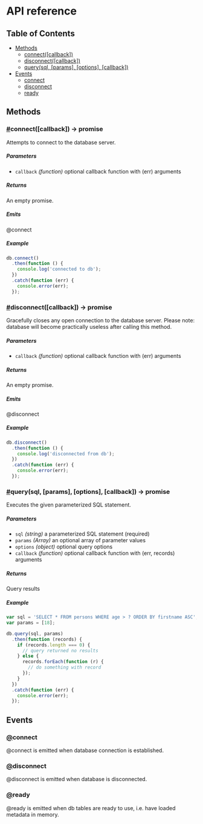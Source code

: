 # API reference

## Table of Contents

* [Methods](#methods)
  * [connect([callback])](#connect)
  * [disconnect([callback])](#disconnect)
  * [query(sql, [params], [options], [callback])](#query)
* [Events](#events)
  * [connect](#connect-event)
  * [disconnect](#disconnect-event)
  * [ready](#ready-event)

## Methods

### <a name="connect" href="connect">#</a>connect([callback]) -> promise

Attempts to connect to the database server.

##### Parameters

* `callback` _(function)_ optional callback function with (err) arguments

##### Returns

An empty promise.

##### Emits

@connect

##### Example

```javascript
db.connect()
  .then(function () {
    console.log('connected to db');
  })
  .catch(function (err) {
    console.error(err);
  });
```

### <a name="disconnect" href="disconnect">#</a>disconnect([callback]) -> promise

Gracefully closes any open connection to the database server.
Please note: database will become practically useless after calling this method.

##### Parameters

* `callback` _(function)_ optional callback function with (err) arguments

##### Returns

An empty promise.

##### Emits

@disconnect

##### Example

```javascript
db.disconnect()
  .then(function () {
    console.log('disconnected from db');
  })
  .catch(function (err) {
    console.error(err);
  });
```

### <a name="query" href="query">#</a>query(sql, [params], [options], [callback]) -> promise

Executes the given parameterized SQL statement.

##### Parameters

* `sql` _(string)_ a parameterized SQL statement (required)
* `params` _(Array)_ an optional array of parameter values
* `options` _(object)_ optional query options
* `callback` _(function)_ optional callback function with (err, records) arguments

##### Returns

Query results

##### Example

```javascript
var sql = 'SELECT * FROM persons WHERE age > ? ORDER BY firstname ASC';
var params = [18];

db.query(sql, params)
  .then(function (records) {
    if (records.length === 0) {
      // query returned no results
    } else {
      records.forEach(function (r) {
        // do something with record
      });
    }
  })
  .catch(function (err) {
    console.error(err);
  });
```

## Events

### <a name="connect-event" href="#connect-event">@</a>connect

@connect is emitted when database connection is established.

### <a name="disconnect-event" href="#disconnect-event">@</a>disconnect

@disconnect is emitted when database is disconnected.

### <a name="ready-event" href="#ready-event">@</a>ready

@ready is emitted when db tables are ready to use, i.e. have loaded metadata in memory.
